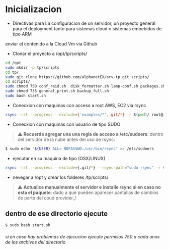 # Inicializacion 
- Directivas para La configuracion de un servidor, un proyecto general para el 
  deployment tanto para sistemas cloud o sistemas embebidos de tipo ARM 

enviar el contenido a la Cloud Vm via Github

- Clonar el proyecto a /opt/tp/scripts/
```sh 
cd /opt
sudo mkdir -p tp/scripts
cd tp/
sudo git clone https://github.com/alphanetEX/srv-tp.git scripts/
cd scripts/
sudo chmod 750 conf_raid.sh  disk_formatter.sh lamp-conf.sh packages.sh feriados.sh
sudo chmod 733 general_print.sh backup_full.sh
sudo bash start.sh
```


- Conecxion con maquinas con acceso a root AWS, EC2 via rsync
```sh 
rsync -rzt --progress --exclude={'examples/*',.git/*} -r $(pwd)/ root@ip-addr:/opt/tp/scripts
```
- Conecxion con maquinas con usuario de tipo SUDO

> :warning: **Recuerde agregar una una regla de acceso a /etc/sudoers**: dentro del servidor de la nube antes del uso de rsync: 

```sh
$ sudo echo "${USER} ALL= NOPASSWD:/usr/bin/rsync" >> /etc/sudoers 
```

- ejecutar en su maquina de tipo (OSX/LINUX)
```sh 
rsync -rzt --progress --exclude={.git/*} --rsync-path="sudo rsync" -r $(pwd)/ user@ip-addr:/opt/tp/scripts/
```

- nevegar a /opt y crear los folderes /tp/scripts/

> :warning: **Actualice manualmente el servidor e installe rsync si en caso no esta el paquete**: dado a que pueden aparecer pantallas de cambios de parte del coud provider,,!

## dentro de ese directorio ejecute
```sh 
$ sudo bash start.sh
```
###### si en caso hay problemas de ejecucion ejecute permisos 750 a cada unos de los archivos del directorio


